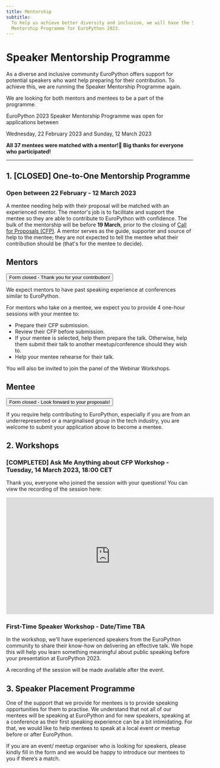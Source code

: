 ```yaml
---
title: Mentorship
subtitle:
  To help us achieve better diversity and inclusion, we will have the Speaker
  Mentorship Programme for EuroPython 2023.
---
```


# Speaker Mentorship Programme

As a diverse and inclusive community EuroPython offers support for potential speakers who want help preparing for their contribution. To achieve this, we are running the Speaker Mentorship Programme again.

We are looking for both mentors and mentees to be a part of the programme.

<div style={{textAlign: "center", marginBottom: 8}}>
EuroPython 2023 Speaker Mentorship Programme was open for applications between

 Wednesday, 22 February 2023 and Sunday, 12 March 2023

**All 37 mentees were matched with a mentor!🎉 Big thanks for everyone who participated!**
</div>


---
## 1. [CLOSED] One-to-One Mentorship Programme

### Open between 22 February - 12 March 2023

A mentee needing help with their proposal will be matched with an experienced mentor. The mentor's job is to facilitate and support the mentee so they are able to contribute to EuroPython with confidence. The bulk of the mentorship will be before **19 March**, prior to the closing of [Call for Proposals (CFP)](/cfp). A mentor serves as the guide, supporter and source of help to the mentee; they are not expected to tell the mentee what their contribution should be (that's for the mentee to decide).

## Mentors

<div style={{textAlign: "center", marginBottom: 10}}>
<Button>Form closed - Thank you for your contribution!</Button>
</div>


We expect mentors to have past speaking experience at conferences similar to EuroPython.

For mentors who take on a mentee, we expect you to provide 4 one-hour sessions with your mentee to:

- Prepare their CFP submission.
- Review their CFP before submission.
- If your mentee is selected, help them prepare the talk. Otherwise, help them submit their talk to another meetup/conference should they wish to.
- Help your mentee rehearse for their talk.


You will also be invited to join the panel of the Webinar Workshops.

## Mentee

<div style={{textAlign: "center", marginBottom: 10}}>
<Button>Form closed - Look forward to your proposals!</Button>
</div>

If you require help contributing to EuroPython, especially if you are from an underrepresented or a marginalised group in the tech industry, you are welcome to submit your application above to become a mentee.

## 2. Workshops ##

### [COMPLETED] Ask Me Anything about CFP Workshop - Tuesday, 14 March 2023, 18:00 CET

Thank you, everyone who joined the session with your questions! You can view the recording of the session here:

<div style={{display: "flex", justifyContent: "center", marginBottom: 20}}>
<iframe width="560" height="315" src="https://www.youtube.com/embed/HpSbrqmiSeI" title="YouTube video player" frameborder="0" allow="accelerometer; autoplay; clipboard-write; encrypted-media; gyroscope; picture-in-picture; web-share" allowfullscreen></iframe>
</div>

### First-Time Speaker Workshop - Date/Time TBA

In the workshop, we'll have experienced speakers from the EuroPython community to share their know-how on delivering an effective talk. We hope this will help you learn something meaningful about public speaking before your presentation at EuroPython 2023.

A recording of the session will be made available after the event.

## 3. Speaker Placement Programme

<div style={{textAlign: "center", marginBottom: 8}}>
<ButtonWithTitle title="Looking for a speaker?" text="Register your interest now!" href="https://forms.gle/CZdhXdw2hFGVyeG67" /></div>

One of the support that we provide for mentees is to provide speaking opportunities for them to practise. We understand that not all of our mentees will be speaking at EuroPython and for new speakers, speaking at a conference as their first speaking experience can be a bit intimidating. For that, we would like to help mentees to speak at a local event or meetup before or after EuroPython.

If you are an event/ meetup organiser who is looking for speakers, please kindly fill in the form and we would be happy to introduce our mentees to you if there’s a match.
